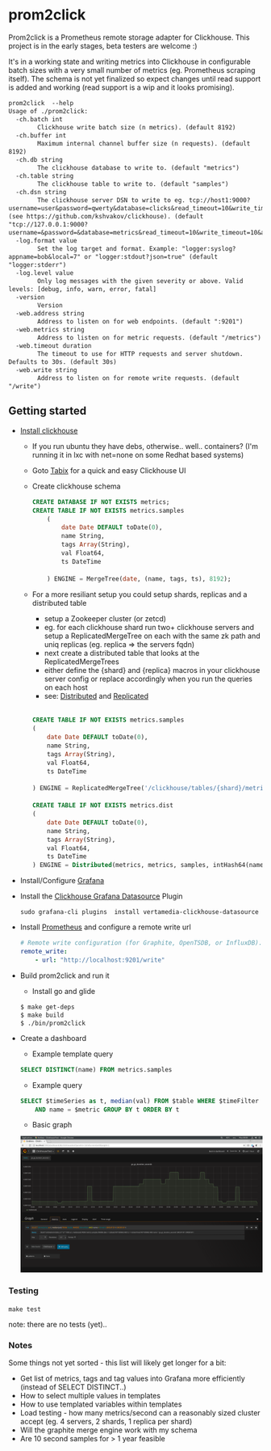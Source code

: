 # prom2click

Prom2click is a Prometheus remote storage adapter for Clickhouse. This project is in the early stages, beta testers are welcome :)

It's in a working state and writing metrics into Clickhouse in configurable batch sizes with a very small number of metrics (eg. Prometheus scraping itself). The schema is not yet finalized so expect changes until read support is added and working (read support is a wip and it looks promising).


```console
prom2click  --help
Usage of ./prom2click:
  -ch.batch int
        Clickhouse write batch size (n metrics). (default 8192)
  -ch.buffer int
        Maximum internal channel buffer size (n requests). (default 8192)
  -ch.db string
        The clickhouse database to write to. (default "metrics")
  -ch.table string
        The clickhouse table to write to. (default "samples")
  -ch.dsn string
        The clickhouse server DSN to write to eg. tcp://host1:9000?username=user&password=qwerty&database=clicks&read_timeout=10&write_timeout=20&alt_hosts=host2:9000,host3:9000 (see https://github.com/kshvakov/clickhouse). (default "tcp://127.0.0.1:9000?username=&password=&database=metrics&read_timeout=10&write_timeout=10&alt_hosts=")
  -log.format value
        Set the log target and format. Example: "logger:syslog?appname=bob&local=7" or "logger:stdout?json=true" (default "logger:stderr")
  -log.level value
        Only log messages with the given severity or above. Valid levels: [debug, info, warn, error, fatal]
  -version
        Version
  -web.address string
        Address to listen on for web endpoints. (default ":9201")
  -web.metrics string
        Address to listen on for metric requests. (default "/metrics")
  -web.timeout duration
        The timeout to use for HTTP requests and server shutdown. Defaults to 30s. (default 30s)
  -web.write string
        Address to listen on for remote write requests. (default "/write")
```

## Getting started

* [Install clickhouse](https://clickhouse.yandex/)
    * If you run ubuntu they have debs, otherwise.. well.. containers? (I'm running it in lxc with net=none on some Redhat based systems)

    * Goto [Tabix](http://ui.tabix.io/) for a quick and easy Clickhouse UI

    * Create clickhouse schema
        ```sql
        CREATE DATABASE IF NOT EXISTS metrics;
        CREATE TABLE IF NOT EXISTS metrics.samples
            (
                date Date DEFAULT toDate(0),
                name String,
                tags Array(String),
                val Float64,
                ts DateTime

            ) ENGINE = MergeTree(date, (name, tags, ts), 8192);
        ```
    * For a more resiliant setup you could setup shards, replicas and a distributed table
        * setup a Zookeeper cluster (or zetcd)
        * eg. for each clickhouse shard run two+ clickhouse servers and setup a ReplicatedMergeTree on each with the same zk path and uniq replicas (eg. replica => the servers fqdn)
        * next create a distributed table that looks at the ReplicatedMergeTrees
        * either define the {shard} and {replica} macros in your clickhouse server config or replace accordingly when you run the queries on each host
        * see: [Distributed](https://clickhouse.yandex/docs/en/table_engines/distributed.html) and [Replicated](https://clickhouse.yandex/docs/en/table_engines/replication.html)
    	```sql

    	CREATE TABLE IF NOT EXISTS metrics.samples
    	(
    		date Date DEFAULT toDate(0),
    		name String,
    		tags Array(String),
    		val Float64,
    		ts DateTime

    	) ENGINE = ReplicatedMergeTree('/clickhouse/tables/{shard}/metrics.samples', '  {replica}', date, (name, tags, ts), 8192);

    	CREATE TABLE IF NOT EXISTS metrics.dist
    	(
    		date Date DEFAULT toDate(0),
    		name String,
    		tags Array(String),
    		val Float64,
    		ts DateTime
    	) ENGINE = Distributed(metrics, metrics, samples, intHash64(name));
        ```

* Install/Configure [Grafana](https://grafana.com/)
* Install the [Clickhouse Grafana Datasource](https://github.com/Vertamedia/clickhouse-grafana) Plugin
     ```console
    sudo grafana-cli plugins  install vertamedia-clickhouse-datasource
     ```
* Install [Prometheus](https://prometheus.io/) and configure a remote write url
    ```yaml
    # Remote write configuration (for Graphite, OpenTSDB, or InfluxDB).
    remote_write:
        - url: "http://localhost:9201/write"

    ```
* Build prom2click and run it
    * Install go and glide

    ```console
    $ make get-deps
    $ make build
    $ ./bin/prom2click
    ```

* Create a dashboard
    * Example template query 
    ```sql
    SELECT DISTINCT(name) FROM metrics.samples
    ```
    * Example query
    ```sql
    SELECT $timeSeries as t, median(val) FROM $table WHERE $timeFilter
        AND name = $metric GROUP BY t ORDER BY t
    ```
    * Basic graph

    ![Alt text](./img/screen1.png "Dashboard Screen" )

### Testing

``make test``

note: there are no tests (yet)..


### Notes

Some things not yet sorted - this list will likely get longer for a bit:

* Get list of metrics, tags and tag values into Grafana more efficiently (instead of SELECT DISTINCT..)
* How to select multiple values in templates
* How to use templated variables within templates 
* Load testing - how many metrics/second can a reasonably sized cluster accept (eg. 4 servers, 2 shards, 1 replica per shard)
* Will the graphite merge engine work with my schema
* Are 10 second samples for > 1 year feasible